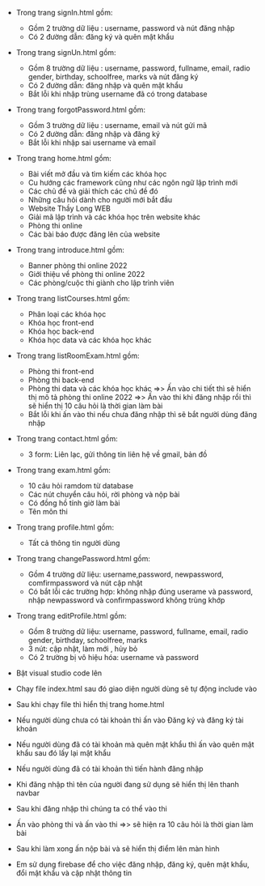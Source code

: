 - Trong trang signIn.html gồm:
    + Gồm 2 trường dữ liệu : username, password và nút đăng nhập
    + Có 2 đường dẫn: đăng ký và quên mật khẩu

- Trong trang signUn.html gồm:
    + Gồm 8 trường dữ liệu : username, password, fullname, email, radio gender, birthday, schoolfree, marks và nút đăng ký
    + Có 2 đường dẫn: đăng nhập và quên mật khẩu
    + Bắt lỗi khi nhập trùng username đã có trong database

- Trong trang forgotPassword.html gồm:
    + Gồm 3 trường dữ liệu : username, email và nút gửi mã
    + Có 2 đường dẫn: đăng nhập và đăng ký
    + Bắt lỗi khi nhập sai username và email

- Trong trang home.html gồm:
    + Bài viết mở đầu và tìm kiếm các khóa học
    + Cu hướng các framework cũng như các ngôn ngữ lập trình mới
    + Các chủ đề và giải thích các chủ đề đó
    + Những câu hỏi dành cho người mới bắt đầu
    + Website Thầy Long WEB 
    + Giải mã lập trình và các khóa học trên website khác
    + Phòng thi online
    + Các bài báo được đăng lên của website

- Trong trang introduce.html gồm:
    + Banner phòng thi online 2022
    + Giới thiệu về phòng thi online 2022
    + Các phòng/cuộc thi giành cho lập trình viên

- Trong trang listCourses.html gồm:
    + Phân loại các khóa học
    + Khóa học front-end
    + Khóa học back-end
    + Khóa học data và các khóa học khác

- Trong trang listRoomExam.html gồm:
    + Phòng thi front-end
    + Phòng thi back-end
    + Phòng thi data và các khóa học khác
    =>> Ấn vào chi tiết thì sẽ hiển thị mô tả phòng thi online 2022
    =>> Ấn vào thi khi đăng nhập rồi thì sẽ hiển thị 10 câu hỏi là thời gian làm bài
    + Bắt lỗi khi ấn vào thi nếu chưa đăng nhập thì sẽ bắt người dùng đăng nhập

- Trong trang contact.html gồm:
    + 3 form: Liên lạc, gửi thông tin liên hệ về gmail, bản đồ

- Trong trang exam.html gồm:
    + 10 câu hỏi ramdom từ database
    + Các nút chuyển câu hỏi, rời phòng và nộp bài
    + Có đồng hồ tính giờ làm bài
    + Tên môn thi

- Trong trang profile.html gồm:
    + Tất cả thông tin người dùng

- Trong trang changePassword.html gồm:
    + Gồm 4 trường dữ liệu: username,password, newpassword, comfirmpassword và nút cập nhật
    + Có bắt lỗi các trường hợp: không nhập đúng userame và password, nhập newpassword và confirmpassword không trùng khớp

- Trong trang editProfile.html gồm:
    + Gồm 8 trường dữ liệu: username, password, fullname, email, radio gender, birthday, schoolfree, marks 
    + 3 nút: cập nhật, làm mới , hủy bỏ
    + Có 2 trường bị vô hiệu hóa: username và password

+ Bật visual studio code lên
+ Chạy file index.html sau đó giao diện người dùng sẽ tự động include vào
+ Sau khi chạy file thì hiển thị trang home.html

+ Nếu người dùng chưa có tài khoản thì ấn vào Đăng ký và đăng ký tài khoản
+ Nếu người dùng đã có tài khoản mà quên mật khẩu thì ấn vào quên mật khẩu sau đó lấy lại mật khẩu
+ Nếu người dùng đã có tài khoản thì tiến hành đăng nhập 

+ Khi đăng nhập thì tên của người đang sử dụng sẽ hiển thị lên thanh navbar
+ Sau khi đăng nhập thì chúng ta có thể vào thi 
+ Ấn vào phòng thi và ấn vào thi =>> sẽ hiện ra 10 câu hỏi là thời gian làm bài 
+ Sau khi làm xong ấn nộp bài và sẽ hiển thị điểm lên màn hình
+ Em sử dụng firebase để cho việc đăng nhập, đăng ký, quên mật khẩu, đổi mật khẩu và cập nhật thông tin

